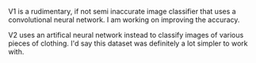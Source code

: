 V1 is a rudimentary, if not semi inaccurate image classifier that uses a convolutional neural network. I am working on improving the accuracy.

V2 uses an artifical neural network instead to classify images of various pieces of clothing. I'd say this dataset was definitely a lot simpler to work with.
